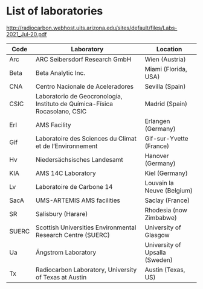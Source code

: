 # List of laboratories

http://radiocarbon.webhost.uits.arizona.edu/sites/default/files/Labs-2021_Jul-20.pdf

| Code | Laboratory                               | Location                       |
| ---- | ---------------------------------------- | ------------------------------ |
| Arc  | ARC Seibersdorf Research GmbH            | Wien (Austria)                 |
| Beta | Beta Analytic Inc.                       | Miami (Florida, USA)           |
| CNA  | Centro Nacionale de Aceleradores         | Sevilla (Spain)                |
| CSIC | Laboratorio de Geocronología, Instituto de Química-Física Rocasolano, CSIC | Madrid (Spain) |
| Erl  | AMS Facility                             | Erlangen (Germany)             |
| Gif  | Laboratoire des Sciences du Climat et de l’Environnement | Gif-sur-Yvette (France) |
| Hv   | Niedersächsisches Landesamt              | Hanover (Germany)              |
| KIA  | AMS 14C Laboratory                       | Kiel (Germany)                 |
| Lv   | Laboratoire de Carbone 14                | Louvain la Neuve (Belgium)     |
| SacA | UMS-ARTEMIS AMS facilities               | Saclay (France)                |
| SR   | Salisbury (Harare)                       | Rhodesia (now Zimbabwe)        |
| SUERC | Scottish Universities Environmental Research Centre (SUERC) | University of Glasgow |
| Ua   | Ángstrom Laboratory                      | University of Upsalla (Sweden) |
| Tx   | Radiocarbon Laboratory, University of Texas at Austin | Austin (Texas, US) |
